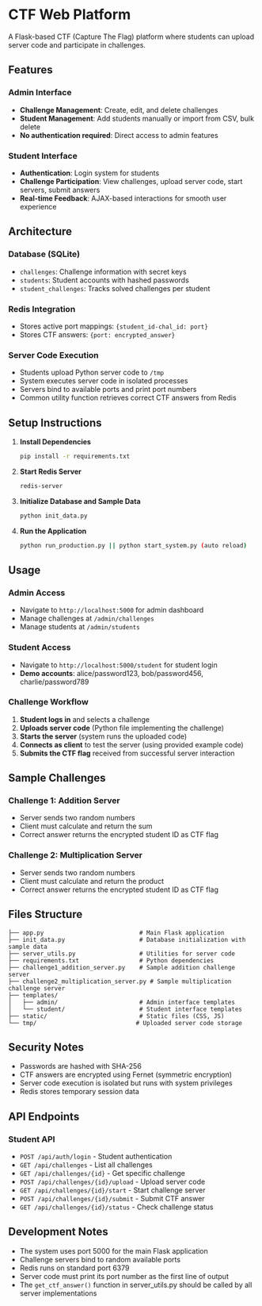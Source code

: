 # CTF Web Platform

A Flask-based CTF (Capture The Flag) platform where students can upload server code and participate in challenges.

## Features

### Admin Interface
- **Challenge Management**: Create, edit, and delete challenges
- **Student Management**: Add students manually or import from CSV, bulk delete
- **No authentication required**: Direct access to admin features

### Student Interface
- **Authentication**: Login system for students
- **Challenge Participation**: View challenges, upload server code, start servers, submit answers
- **Real-time Feedback**: AJAX-based interactions for smooth user experience

## Architecture

### Database (SQLite)
- `challenges`: Challenge information with secret keys
- `students`: Student accounts with hashed passwords
- `student_challenges`: Tracks solved challenges per student

### Redis Integration
- Stores active port mappings: `{student_id-chal_id: port}`
- Stores CTF answers: `{port: encrypted_answer}`

### Server Code Execution
- Students upload Python server code to `/tmp`
- System executes server code in isolated processes
- Servers bind to available ports and print port numbers
- Common utility function retrieves correct CTF answers from Redis

## Setup Instructions

1. **Install Dependencies**
   ```bash
   pip install -r requirements.txt
   ```

2. **Start Redis Server**
   ```bash
   redis-server
   ```

3. **Initialize Database and Sample Data**
   ```bash
   python init_data.py
   ```

4. **Run the Application**
   ```bash
   python run_production.py || python start_system.py (auto reload)
   ```

## Usage

### Admin Access
- Navigate to `http://localhost:5000` for admin dashboard
- Manage challenges at `/admin/challenges`
- Manage students at `/admin/students`

### Student Access
- Navigate to `http://localhost:5000/student` for student login
- **Demo accounts**: alice/password123, bob/password456, charlie/password789

### Challenge Workflow
1. **Student logs in** and selects a challenge
2. **Uploads server code** (Python file implementing the challenge)
3. **Starts the server** (system runs the uploaded code)
4. **Connects as client** to test the server (using provided example code)
5. **Submits the CTF flag** received from successful server interaction

## Sample Challenges

### Challenge 1: Addition Server
- Server sends two random numbers
- Client must calculate and return the sum
- Correct answer returns the encrypted student ID as CTF flag

### Challenge 2: Multiplication Server
- Server sends two random numbers
- Client must calculate and return the product
- Correct answer returns the encrypted student ID as CTF flag

## Files Structure

```
├── app.py                           # Main Flask application
├── init_data.py                     # Database initialization with sample data
├── server_utils.py                  # Utilities for server code
├── requirements.txt                 # Python dependencies
├── challenge1_addition_server.py    # Sample addition challenge server
├── challenge2_multiplication_server.py # Sample multiplication challenge server
├── templates/
│   ├── admin/                       # Admin interface templates
│   └── student/                     # Student interface templates
├── static/                          # Static files (CSS, JS)
└── tmp/                            # Uploaded server code storage
```

## Security Notes

- Passwords are hashed with SHA-256
- CTF answers are encrypted using Fernet (symmetric encryption)
- Server code execution is isolated but runs with system privileges
- Redis stores temporary session data

## API Endpoints

### Student API
- `POST /api/auth/login` - Student authentication
- `GET /api/challenges` - List all challenges
- `GET /api/challenges/{id}` - Get specific challenge
- `POST /api/challenges/{id}/upload` - Upload server code
- `GET /api/challenges/{id}/start` - Start challenge server
- `POST /api/challenges/{id}/submit` - Submit CTF answer
- `GET /api/challenges/{id}/status` - Check challenge status

## Development Notes

- The system uses port 5000 for the main Flask application
- Challenge servers bind to random available ports
- Redis runs on standard port 6379
- Server code must print its port number as the first line of output
- The `get_ctf_answer()` function in server_utils.py should be called by all server implementations